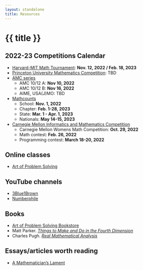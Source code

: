 ```yaml
---
layout: standalone
title: Resources
---
```


# {{ title }}

## 2022-23 Competitions Calendar

- [Harvard-MIT Math Tournament](https://www.hmmt.org/): **Nov. 12, 2022 / Feb. 18, 2023**
- [Princeton University Mathematics Competition](https://jason-shi-f9dm.squarespace.com/): TBD
- [AMC series](https://www.maa.org/math-competitions/about-amc/events-calendar)
  - AMC 10/12 A: **Nov 10, 2022**
  - AMC 10/12 B: **Nov 16, 2022**
  - AIME, USA(J)MO: TBD
- [Mathcounts](https://www.mathcounts.org/programs/critical-dates)
  - School: **Nov. 1, 2022**
  - Chapter: **Feb. 1-28, 2023**
  - State: **Mar. 1 - Apr. 1, 2023**
  - Nationals: **May 14-15, 2023**
- [Carnegie Mellon Informatics and Mathematics Competition](https://cmimconline.org/)
  - Carnegie Mellon Womens Math Competition: **Oct. 29, 2022**
  - Math contest: **Feb. 26, 2022**
  - Programming contest: **March 18-20, 2022**

## Online classes

- [Art of Problem Solving](https://artofproblemsolving.com/)

## YouTube channels

- [3Blue1Brown](https://www.youtube.com/channel/UCYO_jab_esuFRV4b17AJtAw)
- [Numberphile](https://www.youtube.com/channel/UCoxcjq-8xIDTYp3uz647V5A)

## Books

- [Art of Problem Solving Bookstore](https://artofproblemsolving.com/store)
- Matt Parker. _[Things to Make and Do in the Fourth Dimension](https://www.goodreads.com/book/show/23008136-things-to-make-and-do-in-the-fourth-dimension)_
- Charles Pugh. _[Real Mathematical Analysis](https://smartmanmaths.files.wordpress.com/2017/11/real-mathematical-analysis.pdf)_

## Essays/articles worth reading

- [A Mathematician’s Lament](https://www.maa.org/external_archive/devlin/LockhartsLament.pdf)

